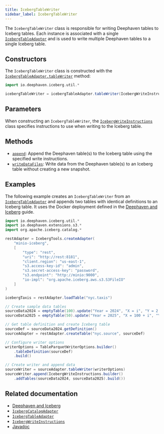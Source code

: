 ```yaml
---
title: IcebergTableWriter
sidebar_label: IcebergTableWriter
---
```


The `IcebergTableWriter` class is responsible for writing Deephaven tables to Iceberg tables. Each instance is associated with a single [`IcebergTableAdapter`](./iceberg-table-adapter.md) and is used to write multiple Deephaven tables to a single Iceberg table.

## Constructors

The `IcebergTableWriter` class is constructed with the [`IcebergTableAdapter.tableWriter`](./iceberg-table-adapter.md#methods) method:

```groovy syntax
import io.deephaven.iceberg.util.*

icebergTableWriter = icebergTableAdapter.tableWriter(IcebergWriteInstructions writeInstructions)
```

## Parameters

When constructing an `IcebergTableWriter`, the [`IcebergWriteInstructions`](./iceberg-write-instructions.md) class specifies instructions to use when writing to the Iceberg table.

## Methods

- [`append`](https://docs.deephaven.io/core/javadoc/io/deephaven/iceberg/util/IcebergTableWriter.html#append(io.deephaven.iceberg.util.IcebergWriteInstructions)): Append the Deephaven table(s) to the Iceberg table using the specified write instructions.
- [`writeDataFiles`](https://docs.deephaven.io/core/javadoc/io/deephaven/iceberg/util/IcebergTableWriter.html#writeDataFiles(io.deephaven.iceberg.util.IcebergWriteInstructions)): Write data from the Deephaven table(s) to an Iceberg table without creating a new snapshot.

## Examples

The following example creates an `IcebergTableWriter` from an [`IcebergTableAdapter`](./iceberg-table-adapter.md) and appends two tables with identical definitions to an Iceberg table. It uses the Docker deployment defined in the [Deephaven and Iceberg](../../../how-to-guides/data-import-export/iceberg.md#a-deephaven-deployment-for-iceberg) guide.

```groovy docker-config=iceberg order=sourceData2024,sourceData2025
import io.deephaven.iceberg.util.*
import io.deephaven.extensions.s3.*
import org.apache.iceberg.catalog.*

restAdapter = IcebergTools.createAdapter(
    "minio-iceberg",
    [
        "type": "rest",
        "uri": "http://rest:8181",
        "client.region": "us-east-1",
        "s3.access-key-id": "admin",
        "s3.secret-access-key": "password",
        "s3.endpoint": "http://minio:9000",
        "io-impl": "org.apache.iceberg.aws.s3.S3FileIO"
    ]
)

icebergTaxis = restAdapter.loadTable("nyc.taxis")

// Create sample data tables
sourceData2024 = emptyTable(100).update("Year = 2024", "X = i", "Y = 2 * X", "Z = randomDouble(-1, 1)")
sourceData2025 = emptyTable(50).update("Year = 2025", "X = 100 + i", "Y = 3 * X", "Z = randomDouble(-100, 100)")

// Get table definition and create Iceberg table
sourceDef = sourceData2024.getDefinition()
sourceAdapter = restAdapter.createTable("nyc.source", sourceDef)

// Configure writer options
writerOptions = TableParquetWriterOptions.builder()
    .tableDefinition(sourceDef)
    .build()

// Create writer and append data
sourceWriter = sourceAdapter.tableWriter(writerOptions)
sourceWriter.append(IcebergWriteInstructions.builder()
    .addTables(sourceData2024, sourceData2025).build())
```

## Related documentation

- [Deephaven and Iceberg](../../../how-to-guides/data-import-export/iceberg.md)
- [`IcebergCatalogAdapter`](./iceberg-catalog-adapter.md)
- [`IcebergTableAdapter`](./iceberg-table-adapter.md)
- [`IcebergWriteInstructions`](./iceberg-write-instructions.md)
- [Javadoc](https://docs.deephaven.io/core/javadoc/io/deephaven/iceberg/util/IcebergTableWriter.html)
